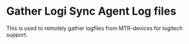 Gather Logi Sync Agent Log files
=========

This is used to remotely gather logfiles from MTR-devices for logitech support.